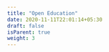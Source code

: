 ```yaml
---
title: "Open Education"
date: 2020-11-11T22:01:14+05:30
draft: false
isParent: true
weight: 3
---
```


